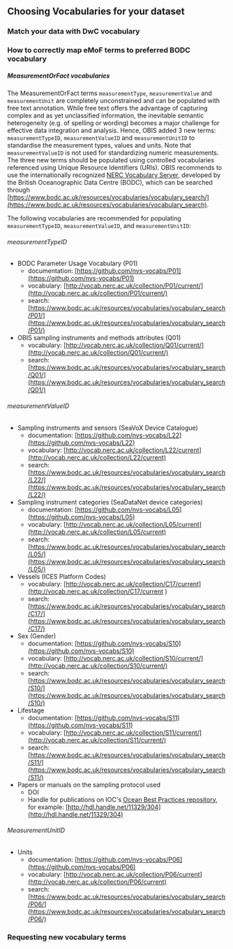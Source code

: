 ## Choosing Vocabularies for your dataset

### Match your data with DwC vocabulary 

### How to correctly map eMoF terms to preferred BODC vocabulary
##### MeasurementOrFact vocabularies

The MeasurementOrFact terms `measurementType`, `measurementValue` and `measurementUnit` are completely unconstrained and can be populated with free text annotation. While free text offers the advantage of capturing complex and as yet unclassified information, the inevitable semantic heterogeneity (e.g. of spelling or wording) becomes a major challenge for effective data integration and analysis. Hence, OBIS added 3 new terms: `measurementTypeID`, `measurementValueID` and `measurementUnitID` to standardise the measurement types, values and units. Note that `measurementValueID` is not used for standardizing numeric measurements. The three new terms should be populated using controlled vocabularies referenced using Unique Resource Identifiers (URIs). OBIS recommends to use the internationally recognized [NERC Vocabulary Server](http://www.bodc.ac.uk/resources/products/web_services/vocab/), developed by the British Oceanographic Data Centre (BODC), which can be searched through [https://www.bodc.ac.uk/resources/vocabularies/vocabulary_search/](https://www.bodc.ac.uk/resources/vocabularies/vocabulary_search).

The following vocabularies are recommended for populating `measurementTypeID`, `measurementValueID`, and `measurementUnitID`:

###### measurementTypeID

- BODC Parameter Usage Vocabulary (P01)
  - documentation: [https://github.com/nvs-vocabs/P01](https://github.com/nvs-vocabs/P01)
  - vocabulary: [http://vocab.nerc.ac.uk/collection/P01/current/](http://vocab.nerc.ac.uk/collection/P01/current/)
  - search: [https://www.bodc.ac.uk/resources/vocabularies/vocabulary_search/P01/](https://www.bodc.ac.uk/resources/vocabularies/vocabulary_search/P01/)
- OBIS sampling instruments and methods attributes (Q01)
  - vocabulary: [http://vocab.nerc.ac.uk/collection/Q01/current/](http://vocab.nerc.ac.uk/collection/Q01/current/)
  - search: [https://www.bodc.ac.uk/resources/vocabularies/vocabulary_search/Q01/](https://www.bodc.ac.uk/resources/vocabularies/vocabulary_search/Q01/)

###### measurementValueID

- Sampling instruments and sensors (SeaVoX Device Catalogue)
  - documentation: [https://github.com/nvs-vocabs/L22](https://github.com/nvs-vocabs/L22)
  - vocabulary: [http://vocab.nerc.ac.uk/collection/L22/current](http://vocab.nerc.ac.uk/collection/L22/current)
  - search: [https://www.bodc.ac.uk/resources/vocabularies/vocabulary_search/L22/](https://www.bodc.ac.uk/resources/vocabularies/vocabulary_search/L22/)
- Sampling instrument categories (SeaDataNet device categories)
  - documentation: [https://github.com/nvs-vocabs/L05](https://github.com/nvs-vocabs/L05)
  - vocabulary: [http://vocab.nerc.ac.uk/collection/L05/current](http://vocab.nerc.ac.uk/collection/L05/current)
  - search: [https://www.bodc.ac.uk/resources/vocabularies/vocabulary_search/L05/](https://www.bodc.ac.uk/resources/vocabularies/vocabulary_search/L05/)
- Vessels (ICES Platform Codes)
  - vocabulary: [http://vocab.nerc.ac.uk/collection/C17/current](http://vocab.nerc.ac.uk/collection/C17/current )
  - search: [https://www.bodc.ac.uk/resources/vocabularies/vocabulary_search/C17/](https://www.bodc.ac.uk/resources/vocabularies/vocabulary_search/C17/)
- Sex (Gender)
  - documentation: [https://github.com/nvs-vocabs/S10](https://github.com/nvs-vocabs/S10)
  - vocabulary: [http://vocab.nerc.ac.uk/collection/S10/current/](http://vocab.nerc.ac.uk/collection/S10/current/)
  - search: [https://www.bodc.ac.uk/resources/vocabularies/vocabulary_search/S10/](https://www.bodc.ac.uk/resources/vocabularies/vocabulary_search/S10/)  
- Lifestage
  - documentation: [https://github.com/nvs-vocabs/S11](https://github.com/nvs-vocabs/S11)
  - vocabulary: [http://vocab.nerc.ac.uk/collection/S11/current/](http://vocab.nerc.ac.uk/collection/S11/current/)
  - search: [https://www.bodc.ac.uk/resources/vocabularies/vocabulary_search/S11/](https://www.bodc.ac.uk/resources/vocabularies/vocabulary_search/S11/)
- Papers or manuals on the sampling protocol used
  - DOI
  - Handle for publications on IOC's [Ocean Best Practices repository](http://www.oceanbestpractices.net/), for example: [http://hdl.handle.net/11329/304](http://hdl.handle.net/11329/304)

###### MeasurementUnitID

- Units
  - documentation: [https://github.com/nvs-vocabs/P06](https://github.com/nvs-vocabs/P06)
  - vocabulary: [http://vocab.nerc.ac.uk/collection/P06/current](http://vocab.nerc.ac.uk/collection/P06/current)
  - search: [https://www.bodc.ac.uk/resources/vocabularies/vocabulary_search/P06/](https://www.bodc.ac.uk/resources/vocabularies/vocabulary_search/P06/)


### Requesting new vocabulary terms
